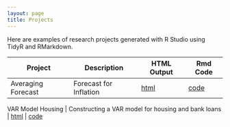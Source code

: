 ```yaml
---
layout: page
title: Projects
---
```


Here are examples of research projects generated with R Studio using TidyR and RMarkdown.

Project | Description | HTML Output | Rmd Code
--- | --- | --- | ---
Averaging Forecast | Forecast for Inflation | [html](https://kieranstewart-phillips.github.io/Upload_inflation/) | [code](https://github.com/KieranStewart-Phillips/Upload_inflation)

VAR Model Housing | Constructing a VAR model for housing and bank loans | [html](https://kieranstewart-phillips.github.io/VAR-Project) | [code](https://github.com/KieranStewart-Phillips/VAR-Project)